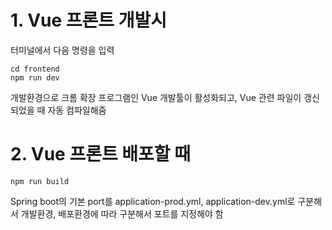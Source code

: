 # 1. Vue 프론트 개발시
터미널에서 다음 명령을 입력
```
cd frontend
npm run dev
```
개발환경으로 크롬 확장 프로그램인 Vue 개발툴이 활성화되고, Vue 관련 파일이 갱신되었을 때 자동 컴파일해줌

# 2. Vue 프론트 배포할 때
```
npm run build
```
Spring boot의 기본 port를 application-prod.yml, application-dev.yml로 구분해서 개발환경, 배포환경에 따라 구분해서 포트를 지정해야 함

